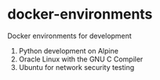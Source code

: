 # docker-environments
Docker environments for development

1. Python development on Alpine
2. Oracle Linux with the GNU C Compiler
3. Ubuntu for network security testing

